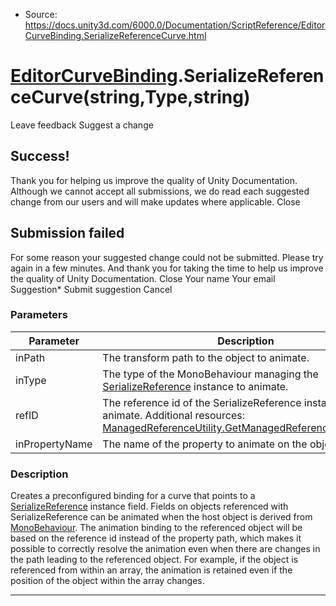 * Source: https://docs.unity3d.com/6000.0/Documentation/ScriptReference/EditorCurveBinding.SerializeReferenceCurve.html

#  [EditorCurveBinding](https://docs.unity3d.com/6000.0/Documentation/ScriptReference/EditorCurveBinding.html).SerializeReferenceCurve(string,Type,string)
Leave feedback
Suggest a change
## Success!
Thank you for helping us improve the quality of Unity Documentation. Although we cannot accept all submissions, we do read each suggested change from our users and will make updates where applicable.
Close
## Submission failed
For some reason your suggested change could not be submitted. Please <a>try again</a> in a few minutes. And thank you for taking the time to help us improve the quality of Unity Documentation.
Close
Your name Your email Suggestion* Submit suggestion
Cancel
### Parameters
Parameter | Description  
---|---  
inPath | The transform path to the object to animate.  
inType | The type of the MonoBehaviour managing the [SerializeReference](https://docs.unity3d.com/6000.0/Documentation/ScriptReference/SerializeReference.html) instance to animate.  
refID | The reference id of the SerializeReference instance to animate. Additional resources: [ManagedReferenceUtility.GetManagedReferenceIdForObject](https://docs.unity3d.com/6000.0/Documentation/ScriptReference/Serialization.ManagedReferenceUtility.GetManagedReferenceIdForObject.html)  
inPropertyName | The name of the property to animate on the object.  
### Description
Creates a preconfigured binding for a curve that points to a [SerializeReference](https://docs.unity3d.com/6000.0/Documentation/ScriptReference/SerializeReference.html) instance field.
Fields on objects referenced with SerializeReference can be animated when the host object is derived from [MonoBehaviour](https://docs.unity3d.com/6000.0/Documentation/ScriptReference/MonoBehaviour.html). The animation binding to the referenced object will be based on the reference id instead of the property path, which makes it possible to correctly resolve the animation even when there are changes in the path leading to the referenced object. For example, if the object is referenced from within an array, the animation is retained even if the position of the object within the array changes.
* * *

